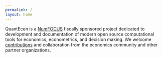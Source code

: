```yaml
---
permalink: /
layout: home
---
```


QuantEcon is a [NumFOCUS](http://www.numfocus.org/) fiscally sponsored project dedicated to development and documentation of modern open source computational tools for economics, econometrics, and decision making. We welcome [contributions](http://quantecon.org/contribute/) and collaboration from the economics community and other partner organizations.